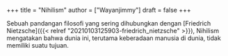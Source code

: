 +++
title = "Nihilism"
author = ["Wayanjimmy"]
draft = false
+++

Sebuah pandangan filosofi yang sering dihubungkan dengan [Friedrich Nietzsche]({{< relref "20210103125903-friedrich_nietzsche" >}}), Nihilism mengatakan bahwa dunia ini, terutama keberadaan manusia di dunia, tidak memiliki suatu tujuan.
